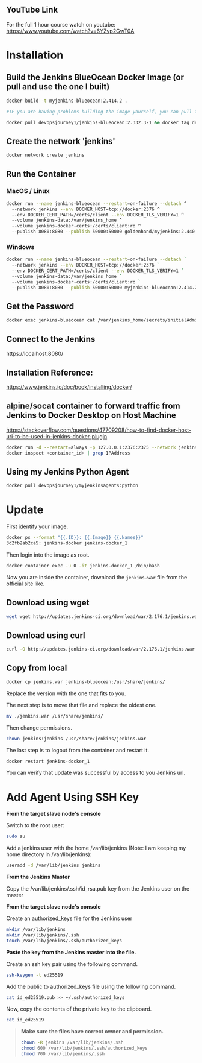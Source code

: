 
## YouTube Link
For the full 1 hour course watch on youtube:
https://www.youtube.com/watch?v=6YZvp2GwT0A

# Installation
## Build the Jenkins BlueOcean Docker Image (or pull and use the one I built)
```bash
docker build -t myjenkins-blueocean:2.414.2 .

#IF you are having problems building the image yourself, you can pull from my registry (It is version 2.332.3-1 though, the original from the video)

docker pull devopsjourney1/jenkins-blueocean:2.332.3-1 && docker tag devopsjourney1/jenkins-blueocean:2.332.3-1 myjenkins-blueocean:2.332.3-1
```

## Create the network 'jenkins'
```bash
docker network create jenkins
```

## Run the Container
### MacOS / Linux
```bash
docker run --name jenkins-blueocean --restart=on-failure --detach ^
  --network jenkins --env DOCKER_HOST=tcp://docker:2376 ^
  --env DOCKER_CERT_PATH=/certs/client --env DOCKER_TLS_VERIFY=1 ^
  --volume jenkins-data:/var/jenkins_home ^
  --volume jenkins-docker-certs:/certs/client:ro ^
  --publish 8080:8080 --publish 50000:50000 goldenhand/myjenkins:2.440.2-1
```

### Windows
```bash
docker run --name jenkins-blueocean --restart=on-failure --detach `
  --network jenkins --env DOCKER_HOST=tcp://docker:2376 `
  --env DOCKER_CERT_PATH=/certs/client --env DOCKER_TLS_VERIFY=1 `
  --volume jenkins-data:/var/jenkins_home `
  --volume jenkins-docker-certs:/certs/client:ro `
  --publish 8080:8080 --publish 50000:50000 myjenkins-blueocean:2.414.2
```


## Get the Password
```bash
docker exec jenkins-blueocean cat /var/jenkins_home/secrets/initialAdminPassword
```

## Connect to the Jenkins
https://localhost:8080/

## Installation Reference:
https://www.jenkins.io/doc/book/installing/docker/


## alpine/socat container to forward traffic from Jenkins to Docker Desktop on Host Machine

https://stackoverflow.com/questions/47709208/how-to-find-docker-host-uri-to-be-used-in-jenkins-docker-plugin
```bash
docker run -d --restart=always -p 127.0.0.1:2376:2375 --network jenkins -v /var/run/docker.sock:/var/run/docker.sock alpine/socat tcp-listen:2375,fork,reuseaddr unix-connect:/var/run/docker.sock
docker inspect <container_id> | grep IPAddress
```

## Using my Jenkins Python Agent
```bash
docker pull devopsjourney1/myjenkinsagents:python
```

# Update

First identify your image.
```bash
docker ps --format "{{.ID}}: {{.Image}} {{.Names}}"
3d2fb2ab2ca5: jenkins-docker jenkins-docker_1
```

Then login into the image as root.
```bash
docker container exec -u 0 -it jenkins-docker_1 /bin/bash
```

Now you are inside the container, download the `jenkins.war` file from the official site like.
## Download using wget
```bash
wget wget http://updates.jenkins-ci.org/download/war/2.176.1/jenkins.war
```
## Download using curl
```bash 
curl -O http://updates.jenkins-ci.org/download/war/2.176.1/jenkins.war
```
## Copy from local
```bash
docker cp jenkins.war jenkins-blueocean:/usr/share/jenkins/
```

Replace the version with the one that fits to you.

The next step is to move that file and replace the oldest one.
```bash
mv ./jenkins.war /usr/share/jenkins/
```

Then change permissions.
```bash
chown jenkins:jenkins /usr/share/jenkins/jenkins.war
```

The last step is to logout from the container and restart it.
```bash
docker restart jenkins-docker_1
```

You can verify that update was successful by access to you Jenkins url.


# Add Agent Using SSH Key

**From the target slave node's console**

Switch to the root user:

```bash 
sudo su
```

Add a jenkins user with the home /var/lib/jenkins (Note: I am keeping my home directory in /var/lib/jenkins):

```bash
useradd -d /var/lib/jenkins jenkins
```

**From the Jenkins Master**

Copy the /var/lib/jenkins/.ssh/id_rsa.pub key from the Jenkins user on the master

**From the target slave node's console**

Create an authorized_keys file for the Jenkins user
```bash
mkdir /var/lib/jenkins
mkdir /var/lib/jenkins/.ssh
touch /var/lib/jenkins/.ssh/authorized_keys
```
**Paste the key from the Jenkins master into the file.**

Create an ssh key pair using the following command.
```bash
ssh-keygen -t ed25519
```

Add the public to authorized_keys file using the following command.
```bash
cat id_ed25519.pub >> ~/.ssh/authorized_keys
```

Now, copy the contents of the private key to the clipboard.
```bash
cat id_ed25519
```

> **Make sure the files have correct owner and permission.**
>
>```bash
> chown -R jenkins /var/lib/jenkins/.ssh
> chmod 600 /var/lib/jenkins/.ssh/authorized_keys
> chmod 700 /var/lib/jenkins/.ssh
>```